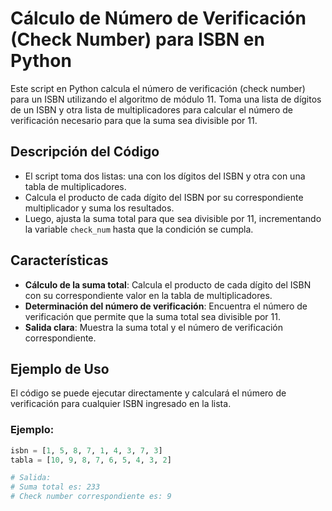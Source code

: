 # Cálculo de Número de Verificación (Check Number) para ISBN en Python

Este script en Python calcula el número de verificación (check number) para un ISBN utilizando el algoritmo de módulo 11. Toma una lista de dígitos de un ISBN y otra lista de multiplicadores para calcular el número de verificación necesario para que la suma sea divisible por 11.

## Descripción del Código

- El script toma dos listas: una con los dígitos del ISBN y otra con una tabla de multiplicadores.
- Calcula el producto de cada dígito del ISBN por su correspondiente multiplicador y suma los resultados.
- Luego, ajusta la suma total para que sea divisible por 11, incrementando la variable `check_num` hasta que la condición se cumpla.

## Características

- **Cálculo de la suma total**: Calcula el producto de cada dígito del ISBN con su correspondiente valor en la tabla de multiplicadores.
- **Determinación del número de verificación**: Encuentra el número de verificación que permite que la suma total sea divisible por 11.
- **Salida clara**: Muestra la suma total y el número de verificación correspondiente.

## Ejemplo de Uso

El código se puede ejecutar directamente y calculará el número de verificación para cualquier ISBN ingresado en la lista.

### Ejemplo:
```python
isbn = [1, 5, 8, 7, 1, 4, 3, 7, 3]
tabla = [10, 9, 8, 7, 6, 5, 4, 3, 2]

# Salida:
# Suma total es: 233
# Check number correspondiente es: 9
